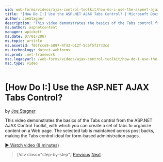 ```yaml
---
uid: web-forms/videos/ajax-control-toolkit/how-do-i-use-the-aspnet-ajax-tabs-control
title: "[How Do I:] Use the ASP.NET AJAX Tabs Control? | Microsoft Docs"
author: JoeStagner
description: "This video demonstrates the basics of the Tabs control from the ASP.NET AJAX Control Toolkit, with which you can create a set of tabs to organize content on..."
ms.author: aspnetcontent
manager: wpickett
ms.date: 07/01/2007
ms.topic: article
ms.assetid: f85fcce9-a897-4f43-b12f-5c6f5f2733cd
ms.technology: dotnet-webforms
ms.prod: .net-framework
msc.legacyurl: /web-forms/videos/ajax-control-toolkit/how-do-i-use-the-aspnet-ajax-tabs-control
msc.type: video
---
```

[How Do I:] Use the ASP.NET AJAX Tabs Control?
====================
by [Joe Stagner](https://github.com/JoeStagner)

This video demonstrates the basics of the Tabs control from the ASP.NET AJAX Control Toolkit, with which you can create a set of tabs to organize content on a Web page. The selected tab is maintained across post backs, making the Tabs control ideal for form-based administration pages.

[&#9654; Watch video (8 minutes)](https://channel9.msdn.com/Blogs/ASP-NET-Site-Videos/how-do-i-use-the-aspnet-ajax-tabs-control)

> [!div class="step-by-step"]
> [Previous](how-do-i-use-the-aspnet-ajax-resizablecontrol-extender.md)
> [Next](how-do-i-use-the-aspnet-ajax-slideshow-extender.md)
